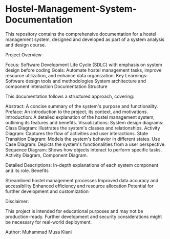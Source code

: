 # Hostel-Management-System-Documentation
This repository contains the comprehensive documentation for a hostel management system, designed and developed as part of a system analysis and design course.

Project Overview

Focus: Software Development Life Cycle (SDLC) with emphasis on system design before coding
Goals: Automate hostel management tasks, improve resource utilization, and enhance data organization.
Key Learnings:
Software design tools and methodologies
System architecture and component interaction
Documentation Structure

This documentation follows a structured approach, covering:

Abstract: A concise summary of the system's purpose and functionality.
Preface: An introduction to the project, its context, and motivations.
Introduction: A detailed explanation of the hostel management system, outlining its features and benefits.
Visualizations: System design diagrams:
Class Diagram: Illustrates the system's classes and relationships.
Activity Diagram: Captures the flow of activities and user interactions.
State Transition Diagram: Models the system's behavior in different states.
Use Case Diagram: Depicts the system's functionalities from a user perspective.
Sequence Diagram: Shows how objects interact to perform specific tasks.
Activity Diagram, Component Diagram.

Detailed Descriptions: In-depth explanations of each system component and its role.
Benefits

Streamlined hostel management processes
Improved data accuracy and accessibility
Enhanced efficiency and resource allocation
Potential for further development and customization

Disclaimer:

This project is intended for educational purposes and may not be production-ready. Further development and security considerations might be necessary for real-world deployment.

Author:  Muhammad Musa Kiani 

